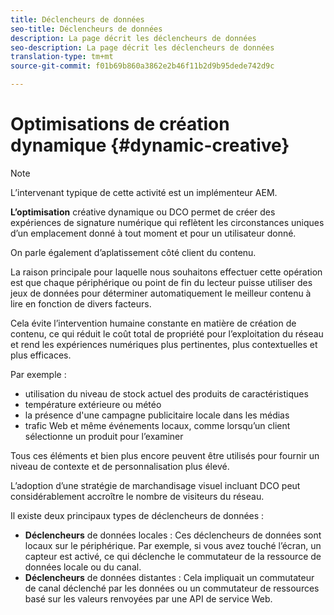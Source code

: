 ```yaml
---
title: Déclencheurs de données
seo-title: Déclencheurs de données
description: La page décrit les déclencheurs de données
seo-description: La page décrit les déclencheurs de données
translation-type: tm+mt
source-git-commit: f01b69b860a3862e2b46f11b2d9b95dede742d9c

---
```



# Optimisations de création dynamique {#dynamic-creative}

>[!NOTE]
>
>L’intervenant typique de cette activité est un implémenteur AEM.

**L’optimisation** créative dynamique ou DCO permet de créer des expériences de signature numérique qui reflètent les circonstances uniques d’un emplacement donné à tout moment et pour un utilisateur donné.

On parle également d’aplatissement côté client du contenu.

La raison principale pour laquelle nous souhaitons effectuer cette opération est que chaque périphérique ou point de fin du lecteur puisse utiliser des jeux de données pour déterminer automatiquement le meilleur contenu à lire en fonction de divers facteurs.

Cela évite l’intervention humaine constante en matière de création de contenu, ce qui réduit le coût total de propriété pour l’exploitation du réseau et rend les expériences numériques plus pertinentes, plus contextuelles et plus efficaces.

Par exemple :

* utilisation du niveau de stock actuel des produits de caractéristiques
* température extérieure ou météo
* la présence d'une campagne publicitaire locale dans les médias
* trafic Web et même événements locaux, comme lorsqu’un client sélectionne un produit pour l’examiner

Tous ces éléments et bien plus encore peuvent être utilisés pour fournir un niveau de contexte et de personnalisation plus élevé.

L’adoption d’une stratégie de marchandisage visuel incluant DCO peut considérablement accroître le nombre de visiteurs du réseau.

Il existe deux principaux types de déclencheurs de données :

* **Déclencheurs** de données locales : Ces déclencheurs de données sont locaux sur le périphérique. Par exemple, si vous avez touché l’écran, un capteur est activé, ce qui déclenche le commutateur de la ressource de données locale ou du canal.
* **Déclencheurs** de données distantes : Cela impliquait un commutateur de canal déclenché par les données ou un commutateur de ressources basé sur les valeurs renvoyées par une API de service Web.


